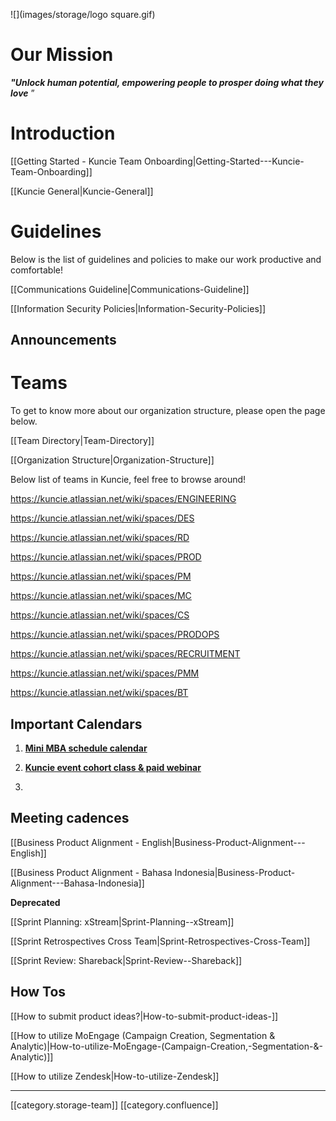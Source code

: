 

![](images/storage/logo square.gif)
# Our Mission
 **_"Unlock human potential, empowering people to prosper doing what they love_** ”


# Introduction
[[Getting Started - Kuncie Team Onboarding|Getting-Started---Kuncie-Team-Onboarding]]

[[Kuncie General|Kuncie-General]]






# Guidelines
Below is the list of guidelines and policies to make our work productive and comfortable!

[[Communications Guideline|Communications-Guideline]]

[[Information Security Policies|Information-Security-Policies]]


## Announcements





# Teams
To get to know more about our organization structure, please open the page below.

[[Team Directory|Team-Directory]]

[[Organization Structure|Organization-Structure]]



Below list of teams in Kuncie, feel free to browse around!

https://kuncie.atlassian.net/wiki/spaces/ENGINEERING

https://kuncie.atlassian.net/wiki/spaces/DES

https://kuncie.atlassian.net/wiki/spaces/RD

https://kuncie.atlassian.net/wiki/spaces/PROD

https://kuncie.atlassian.net/wiki/spaces/PM

https://kuncie.atlassian.net/wiki/spaces/MC

https://kuncie.atlassian.net/wiki/spaces/CS

https://kuncie.atlassian.net/wiki/spaces/PRODOPS

https://kuncie.atlassian.net/wiki/spaces/RECRUITMENT

https://kuncie.atlassian.net/wiki/spaces/PMM

https://kuncie.atlassian.net/wiki/spaces/BT






## Important Calendars

1. [ **Mini MBA schedule calendar** ](https://calendar.google.com/calendar/u/0?cid=Y19ldXFwaTFyYjZqM25lY2YwYzZnbXU0bGFqMEBncm91cC5jYWxlbmRhci5nb29nbGUuY29t)


1. [ **Kuncie event cohort class & paid webinar** ](https://calendar.google.com/calendar/u/0?cid=Y19lbGZsYzU3bm80dWZlaTE4NXJpcGw5Z3Rzb0Bncm91cC5jYWxlbmRhci5nb29nbGUuY29t)


1. 




## Meeting cadences
[[Business Product Alignment - English|Business-Product-Alignment---English]]

[[Business Product Alignment - Bahasa Indonesia|Business-Product-Alignment---Bahasa-Indonesia]]



 **Deprecated** 

[[Sprint Planning: xStream|Sprint-Planning--xStream]]

[[Sprint Retrospectives Cross Team|Sprint-Retrospectives-Cross-Team]]

[[Sprint Review: Shareback|Sprint-Review--Shareback]]


## How Tos
[[How to submit product ideas?|How-to-submit-product-ideas-]]

[[How to utilize MoEngage (Campaign Creation, Segmentation & Analytic)|How-to-utilize-MoEngage-(Campaign-Creation,-Segmentation-&-Analytic)]]

[[How to utilize Zendesk|How-to-utilize-Zendesk]]













*****

[[category.storage-team]] 
[[category.confluence]] 
